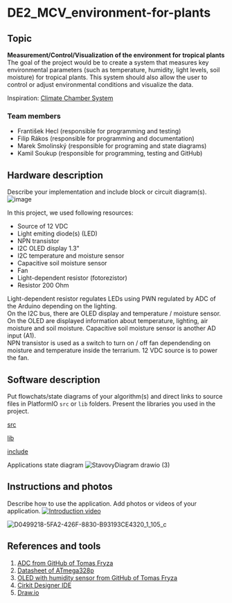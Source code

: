 # DE2_MCV_environment-for-plants

## Topic

**Measurement/Control/Visualization of the environment for tropical plants**
The goal of the project would be to create a system that measures key environmental parameters (such as temperature, humidity, light levels, soil moisture) for tropical plants. This system should also allow the user to control or adjust environmental conditions and visualize the data.

Inspiration: [Climate Chamber System](https://projecthub.arduino.cc/ms_peach/climate-chamber-system-c545de)

### Team members

* František Hecl (responsible for programming and testing)
* Filip Rákos (responsible for programming and documentation)
* Marek Smolinský (responsible for programing and state diagrams)
* Kamil Soukup (responsible for programming, testing and GitHub)

## Hardware description

Describe your implementation and include block or circuit diagram(s).
![image](https://github.com/user-attachments/assets/920e9da3-cd24-4cf3-a0df-5ade5083d01e)

In this project, we used following resources:
* Source of 12 VDC
* Light emiting diode(s) (LED)
* NPN transistor
* I2C OLED display 1.3"
* I2C temperature and moisture sensor
* Capacitive soil moisture sensor
* Fan
* Light-dependent resistor (fotorezistor)
* Resistor 200 Ohm

Light-dependent resistor regulates LEDs using PWN regulated by ADC of the Arduino depending on the lighting.\
On the I2C bus, there are OLED display and temperature / moisture sensor. On the OLED are displayed information about temperature, lighting, air moisture and soil moisture. Capacitive soil moisture sensor is another AD input (A1).\
NPN transistor is used as a switch to turn on / off fan dependending on moisture and temperature inside the terrarium. 12 VDC source is to power the fan. 

## Software description

Put flowchats/state diagrams of your algorithm(s) and direct links to source files in PlatformIO `src` or `lib` folders. Present the libraries you used in the project.

[src](https://github.com/Foyceek/DE2_MCV_environment-for-plants/blob/main/MCV_final/src/main.c)

[lib](https://github.com/Foyceek/DE2_MCV_environment-for-plants/blob/main/MCV_final/lib)

[include](https://github.com/Foyceek/DE2_MCV_environment-for-plants/blob/main/MCV_final/include)

Applications state diagram
![StavovyDiagram drawio (3)](https://github.com/user-attachments/assets/37ba01d4-3370-4fd0-b595-e0f5e3dbbd7d)



## Instructions and photos

Describe how to use the application. Add photos or videos of your application.
[![Introduction video](https://img.youtube.com/vi/wHYZuikPPC8/0.jpg)](https://youtu.be/wHYZuikPPC8)

![D0499218-5FA2-426F-8830-B93193CE4320_1_105_c](https://github.com/user-attachments/assets/73d76eb8-c1ae-4b8d-bfed-63e07939548f)

## References and tools

1. [ADC from GitHub of Tomas Fryza](https://github.com/tomas-fryza/avr-course/tree/master/archive/labx-adc)
2. [Datasheet of ATmega328p](https://www.microchip.com/en-us/product/ATmega328p)
3. [OLED with humidity sensor from GitHub of Tomas Fryza](https://github.com/tomas-fryza/avr-course/tree/master/solutions/lab6-i2c-sensor-oled)
4. [Cirkit Designer IDE](https://app.cirkitdesigner.com/)
5. [Draw.io](https://app.diagrams.net)

